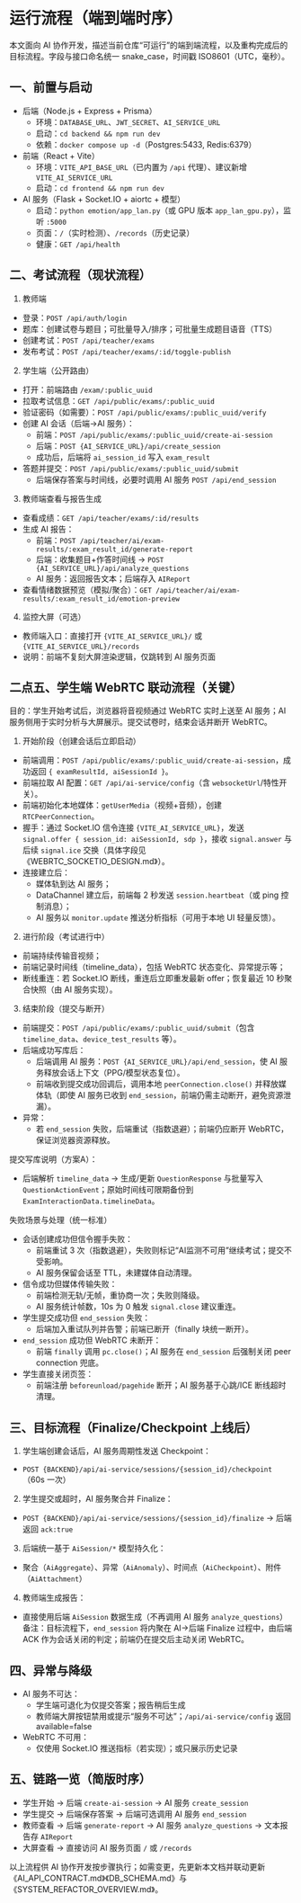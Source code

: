 # 运行流程（端到端时序）

本文面向 AI 协作开发，描述当前仓库“可运行”的端到端流程，以及重构完成后的目标流程。字段与接口命名统一 snake_case，时间戳 ISO8601（UTC，毫秒）。

## 一、前置与启动
- 后端（Node.js + Express + Prisma）
  - 环境：`DATABASE_URL`、`JWT_SECRET`、`AI_SERVICE_URL`
  - 启动：`cd backend && npm run dev`
  - 依赖：`docker compose up -d`（Postgres:5433, Redis:6379）
- 前端（React + Vite）
  - 环境：`VITE_API_BASE_URL`（已内置为 `/api` 代理）、建议新增 `VITE_AI_SERVICE_URL`
  - 启动：`cd frontend && npm run dev`
- AI 服务（Flask + Socket.IO + aiortc + 模型）
  - 启动：`python emotion/app_lan.py`（或 GPU 版本 `app_lan_gpu.py`），监听 `:5000`
  - 页面：`/`（实时检测）、`/records`（历史记录）
  - 健康：`GET /api/health`

## 二、考试流程（现状流程）
1) 教师端
- 登录：`POST /api/auth/login`
- 题库：创建试卷与题目；可批量导入/排序；可批量生成题目语音（TTS）
- 创建考试：`POST /api/teacher/exams`
- 发布考试：`POST /api/teacher/exams/:id/toggle-publish`

2) 学生端（公开路由）
- 打开：前端路由 `/exam/:public_uuid`
- 拉取考试信息：`GET /api/public/exams/:public_uuid`
- 验证密码（如需要）：`POST /api/public/exams/:public_uuid/verify`
- 创建 AI 会话（后端→AI 服务）：
  - 前端：`POST /api/public/exams/:public_uuid/create-ai-session`
  - 后端：`POST {AI_SERVICE_URL}/api/create_session`
  - 成功后，后端将 `ai_session_id` 写入 `exam_result`
- 答题并提交：`POST /api/public/exams/:public_uuid/submit`
  - 后端保存答案与时间线，必要时调用 AI 服务 `POST /api/end_session`

3) 教师端查看与报告生成
- 查看成绩：`GET /api/teacher/exams/:id/results`
- 生成 AI 报告：
  - 前端：`POST /api/teacher/ai/exam-results/:exam_result_id/generate-report`
  - 后端：收集题目+作答时间线 → `POST {AI_SERVICE_URL}/api/analyze_questions`
  - AI 服务：返回报告文本；后端存入 `AIReport`
- 查看情绪数据预览（模拟/聚合）：`GET /api/teacher/ai/exam-results/:exam_result_id/emotion-preview`

4) 监控大屏（可选）
- 教师端入口：直接打开 `{VITE_AI_SERVICE_URL}/` 或 `{VITE_AI_SERVICE_URL}/records`
- 说明：前端不复刻大屏渲染逻辑，仅跳转到 AI 服务页面

## 二点五、学生端 WebRTC 联动流程（关键）

目的：学生开始考试后，浏览器将音视频通过 WebRTC 实时上送至 AI 服务；AI 服务侧用于实时分析与大屏展示。提交试卷时，结束会话并断开 WebRTC。

1) 开始阶段（创建会话后立即启动）
- 前端调用：`POST /api/public/exams/:public_uuid/create-ai-session`，成功返回 `{ examResultId, aiSessionId }`。
- 前端拉取 AI 配置：`GET /api/ai-service/config`（含 `websocketUrl`/特性开关）。
- 前端初始化本地媒体：`getUserMedia`（视频+音频），创建 `RTCPeerConnection`。
- 握手：通过 Socket.IO 信令连接 `{VITE_AI_SERVICE_URL}`，发送 `signal.offer { session_id: aiSessionId, sdp }`，接收 `signal.answer` 与后续 `signal.ice` 交换（具体字段见《WEBRTC_SOCKETIO_DESIGN.md》）。
- 连接建立后：
  - 媒体轨到达 AI 服务；
  - DataChannel 建立后，前端每 2 秒发送 `session.heartbeat`（或 ping 控制消息）；
  - AI 服务以 `monitor.update` 推送分析指标（可用于本地 UI 轻量反馈）。

2) 进行阶段（考试进行中）
- 前端持续传输音视频；
- 前端记录时间线（timeline_data），包括 WebRTC 状态变化、异常提示等；
- 断线重连：若 Socket.IO 断线，重连后立即重发最新 offer；恢复最近 10 秒聚合快照（由 AI 服务实现）。

3) 结束阶段（提交与断开）
- 前端提交：`POST /api/public/exams/:public_uuid/submit`（包含 `timeline_data`、`device_test_results` 等）。
- 后端成功写库后：
  - 后端调用 AI 服务：`POST {AI_SERVICE_URL}/api/end_session`，使 AI 服务释放会话上下文（PPG/模型状态复位）。
  - 前端收到提交成功回调后，调用本地 `peerConnection.close()` 并释放媒体轨（即使 AI 服务已收到 `end_session`，前端仍需主动断开，避免资源泄漏）。
- 异常：
  - 若 `end_session` 失败，后端重试（指数退避）；前端仍应断开 WebRTC，保证浏览器资源释放。

提交写库说明（方案A）：
- 后端解析 `timeline_data` → 生成/更新 `QuestionResponse` 与批量写入 `QuestionActionEvent`；原始时间线可限期备份到 `ExamInteractionData.timelineData`。

失败场景与处理（统一标准）
- 会话创建成功但信令握手失败：
  - 前端重试 3 次（指数退避），失败则标记“AI监测不可用”继续考试；提交不受影响。
  - AI 服务保留会话至 TTL，未建媒体自动清理。
- 信令成功但媒体传输失败：
  - 前端检测无轨/无帧，重协商一次；失败则降级。
  - AI 服务统计帧数，10s 为 0 触发 `signal.close` 建议重连。
- 学生提交成功但 `end_session` 失败：
  - 后端加入重试队列并告警；前端已断开（finally 块统一断开）。
- `end_session` 成功但 WebRTC 未断开：
  - 前端 `finally` 调用 `pc.close()`；AI 服务在 `end_session` 后强制关闭 peer connection 兜底。
- 学生直接关闭页签：
  - 前端注册 `beforeunload/pagehide` 断开；AI 服务基于心跳/ICE 断线超时清理。

## 三、目标流程（Finalize/Checkpoint 上线后）
1) 学生端创建会话后，AI 服务周期性发送 Checkpoint：
- `POST {BACKEND}/api/ai-service/sessions/{session_id}/checkpoint`（60s 一次）
2) 学生提交或超时，AI 服务聚合并 Finalize：
- `POST {BACKEND}/api/ai-service/sessions/{session_id}/finalize` → 后端返回 `ack:true`
3) 后端统一基于 `AiSession/*` 模型持久化：
- 聚合（`AiAggregate`）、异常（`AiAnomaly`）、时间点（`AiCheckpoint`）、附件（`AiAttachment`）
4) 教师端生成报告：
- 直接使用后端 `AiSession` 数据生成（不再调用 AI 服务 `analyze_questions`）
备注：目标流程下，`end_session` 将内聚在 AI→后端 Finalize 过程中，由后端 ACK 作为会话关闭的判定；前端仍在提交后主动关闭 WebRTC。

## 四、异常与降级
- AI 服务不可达：
  - 学生端可退化为仅提交答案；报告稍后生成
  - 教师端大屏按钮禁用或提示“服务不可达”；`/api/ai-service/config` 返回 available=false
- WebRTC 不可用：
  - 仅使用 Socket.IO 推送指标（若实现）；或只展示历史记录

## 五、链路一览（简版时序）
- 学生开始 → 后端 `create-ai-session` → AI 服务 `create_session`
- 学生提交 → 后端保存答案 → 后端可选调用 AI 服务 `end_session`
- 教师查看 → 后端 `generate-report` → AI 服务 `analyze_questions` → 文本报告存 `AIReport`
- 大屏查看 → 直接访问 AI 服务页面 `/` 或 `/records`

以上流程供 AI 协作开发按步骤执行；如需变更，先更新本文档并联动更新《AI_API_CONTRACT.md》《DB_SCHEMA.md》与《SYSTEM_REFACTOR_OVERVIEW.md》。
